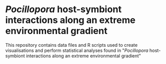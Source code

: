# *Pocillopora* host-symbiont interactions along an extreme environmental gradient
This repository contains data files and R scripts used to create visualisations and perform statistical analyses found in "*Pocillopora* host-symbiont interactions along an extreme environmental gradient"
